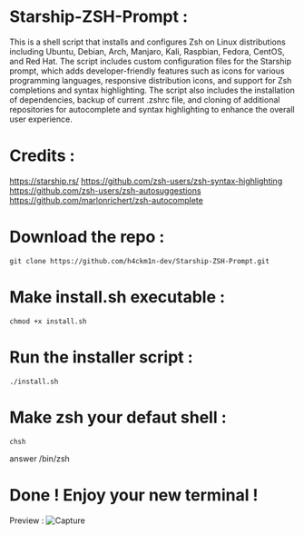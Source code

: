 # Starship-ZSH-Prompt :
This is a shell script that installs and configures Zsh on Linux distributions including Ubuntu, Debian, Arch, Manjaro, Kali, Raspbian, Fedora, CentOS, and Red Hat. The script includes custom configuration files for the Starship prompt, which adds developer-friendly features such as icons for various programming languages, responsive distribution icons, and support for Zsh completions and syntax highlighting. The script also includes the installation of dependencies, backup of current .zshrc file, and cloning of additional repositories for autocomplete and syntax highlighting to enhance the overall user experience.

# Credits :
https://starship.rs/
https://github.com/zsh-users/zsh-syntax-highlighting
https://github.com/zsh-users/zsh-autosuggestions
https://github.com/marlonrichert/zsh-autocomplete

# Download the repo :
```
git clone https://github.com/h4ckm1n-dev/Starship-ZSH-Prompt.git
```
# Make install.sh executable :
```
chmod +x install.sh
```
# Run the installer script :
```
./install.sh
```
# Make zsh your defaut shell :
```
chsh
```
answer /bin/zsh

# Done ! Enjoy your new terminal !

Preview :
![Capture](https://user-images.githubusercontent.com/97511408/214269720-3dd3e9bd-45dd-4acc-84ea-3e0a046160d4.PNG)
